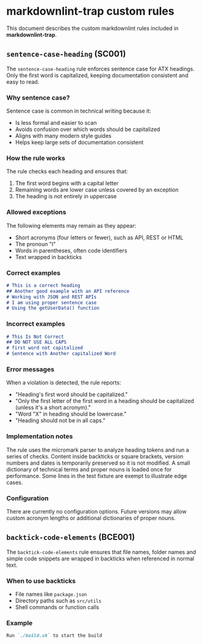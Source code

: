 <!-- markdownlint-disable-next-line sentence-case-heading -->
# markdownlint-trap custom rules

This document describes the custom markdownlint rules included in **markdownlint-trap**.

## `sentence-case-heading` (SC001)

The `sentence-case-heading` rule enforces sentence case for ATX headings. Only the first word is capitalized, keeping documentation consistent and easy to read.

### Why sentence case?

Sentence case is common in technical writing because it:

- Is less formal and easier to scan
- Avoids confusion over which words should be capitalized
- Aligns with many modern style guides
- Helps keep large sets of documentation consistent

### How the rule works

The rule checks each heading and ensures that:

1. The first word begins with a capital letter
2. Remaining words are lower case unless covered by an exception
3. The heading is not entirely in uppercase

### Allowed exceptions

The following elements may remain as they appear:

- Short acronyms (four letters or fewer), such as API, REST or HTML
- The pronoun "I"
- Words in parentheses, often code identifiers
- Text wrapped in backticks

### Correct examples

```markdown
# This is a correct heading
## Another good example with an API reference
# Working with JSON and REST APIs
# I am using proper sentence case
# Using the getUserData() function
```

### Incorrect examples

```markdown
# This Is Not Correct
## DO NOT USE ALL CAPS
# first word not capitalized
# Sentence with Another capitalized Word
```

### Error messages

When a violation is detected, the rule reports:

- "Heading's first word should be capitalized."
- "Only the first letter of the first word in a heading should be capitalized (unless it's a short acronym)."
- "Word \"X\" in heading should be lowercase."
- "Heading should not be in all caps."

### Implementation notes

The rule uses the micromark parser to analyze heading tokens and run a series of checks. Content inside backticks or square brackets, version numbers and dates is temporarily preserved so it is not modified. A small dictionary of technical terms and proper nouns is loaded once for performance. Some lines in the test fixture are exempt to illustrate edge cases.

### Configuration

There are currently no configuration options. Future versions may allow custom acronym lengths or additional dictionaries of proper nouns.

## `backtick-code-elements` (BCE001)

The `backtick-code-elements` rule ensures that file names, folder names and simple code snippets are wrapped in backticks when referenced in normal text.

### When to use backticks

- File names like `package.json`
- Directory paths such as `src/utils`
- Shell commands or function calls

### Example

```markdown
Run `./build.sh` to start the build
```

